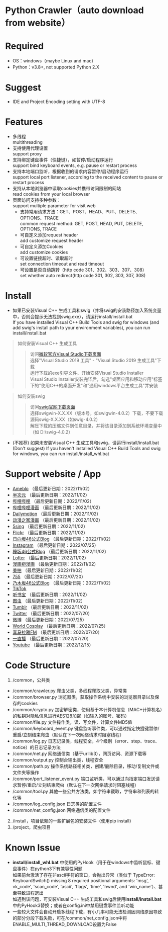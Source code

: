 Python Crawler（auto download from website）
=====

# Required

* OS：windows（maybe Linux and mac）<br>
* Python：v3.8+, not supported Python 2.X

# Suggest

* IDE and Project Encoding setting with UTF-8

# Features

* 多线程<br>
  multithreading<br>
* 支持使用代理设置<br>
  support proxy<br>
* 支持绑定键盘事件（快捷键），如暂停/启动程序运行<br>
  support bind keyboard events, e.g. pause or restart process<br>
* 支持本地端口监听，根据收到的请求内容暂停/启动程序运行<br>
  support local port listener, according to the received content to pause or restart process<br>
* 支持从本地浏览器中读取cookies并携带访问限制的网站<br>
  read cookies from your local browser<br>
* 页面访问支持多种参数：<br>
  support multiple parameter for visit web
    * 支持常用请求方法：GET、POST、HEAD、PUT、DELETE、OPTIONS、TRACE<br>
      common request method: GET, POST, HEAD, PUT, DELETE, OPTIONS, TRACE<br>
    * 可自定义添加request header<br>
      add customize request header<br>
    * 可自定义添加Cookies<br>
      add customize cookies<br>
    * 可设置链接超时、读取超时<br>
      set connection timeout and read timeout<br>
    * 可设置是否自动跳转（http code 301、302、303、307、308）<br>
      set whether auto redirect(http code 301, 302, 303, 307, 308) <br>

# Install

* 如果已安装Visual C++ 生成工具和swig（并将swig的安装路径加入系统变量中，否则会提示无法找到swig.exe），请运行install/install.bat<br>
  If you have installed Visual C++ Build Tools and swig for windows (and add swig's install path to your environment
  variables), you can run install/install.bat <br>

> 如何安装Visual C++ 生成工具
>> 访问[微软官方Visual Studio下载页面](https://visualstudio.microsoft.com/downloads/)<br>
选择"Visual Studio 2019 工具" - "Visual Studio 2019 生成工具"下载<br>
运行下载的exe引导文件、开始安装Visual Studio Installer<br>
Visual Studio Installer安装完毕后，勾选"桌面应用和移动应用"标签下的"使用C++的桌面开发"和"通用windows平台生成工具"并安装<br>

> 如何安装swig
>> 访问[swig官网下载页面](http://www.swig.org/download.html)<br>
选择swigwin-X.X.XX（版本号，如swigwin-4.0.2）下载，不要下载源码swig-X.X.XX（如swig-4.0.2）<br>
解压下载的压缩文件到任意目录，并将该目录添加到系统环境变量中（如 D:\swig-4.0.2）

* (不推荐) 如果未安装Visual C++ 生成工具和swig，请运行install/install.bat<br>
  (Don't suggest) If you haven't installed Visual C++ Build Tools and swig for windows, you can run
  install/install_whl.bat<br>

# Support website / App

* [Ameblo](https://ameblo.jp/) （最后更新日期：2022/11/02）
* [半次元](https://bcy.net/) （最后更新日期：2022/11/02）
* [哔哩哔哩](https://www.bilibili.com/) （最后更新日期：2022/11/02）
* [哔哩哔哩漫画](https://manga.bilibili.com/) （最后更新日期：2022/11/02）
* [Dailymotion](https://www.dailymotion.com/) （最后更新日期：2022/11/02）
* [动漫之家漫画](https://www.dmzj.com/) （最后更新日期：2022/11/02）
* [5sing](https://5sing.kugou.com/index.html) （最后更新日期：2022/11/02）
* [Flickr](https://www.flickr.com/) （最后更新日期：2022/11/02）
* [日向坂46公式Blog](https://www.hinatazaka46.com/s/official/diary/member) （最后更新日期：2022/11/02）
* [Instagram](https://www.instagram.com/) （最后更新日期：2022/07/25）
* [欅坂46公式Blog](https://www.keyakizaka46.com/s/k46o/diary/member) （最后更新日期：2022/11/02）
* [Lofter](https://www.lofter.com/) （最后更新日期：2022/11/02）
* [漫画柜漫画](https://www.manhuagui.com/) （最后更新日期：2022/11/02）
* [美拍](https://www.meipai.com/) （最后更新日期：2022/11/02）
* [755](https://7gogo.jp/) （最后更新日期：2022/07/20）
* [乃木坂46公式Blog](https://www.nogizaka46.com/s/n46/diary/MEMBER/list) （最后更新日期：2022/11/02）
* [TikTok](https://www.tiktok.com/)
* [听书宝](http://m.tingshubao.com/) （最后更新日期：2022/11/02）
* [图虫](https://tuchong.com/) （最后更新日期：2022/11/02）
* [Tumblr](https://www.tumblr.com/) （最后更新日期：2022/11/02）
* [Twitter](https://twitter.com/) （最后更新日期：2022/07/20）
* [微博](https://weibo.com/) （最后更新日期：2022/07/25）
* [World Cosplay](https://worldcosplay.net/) （最后更新日期：2022/07/25）
* [喜马拉雅FM](https://www.ximalaya.com/) （最后更新日期：2022/07/20）
* [一直播](https://www.yizhibo.com/) （最后更新日期：2022/07/20）
* [Youtube](https://www.youtube.com/) （最后更新日期：2022/12/15）

# Code Structure

1. /common，公共类<br>

* /common/crawler.py 爬虫父类，多线程爬取父类，异常类<br>
* /common/browser.py 浏览器类，获取操作系统中安装的浏览器目录以及保存的cookies<br>
* /common/crypto.py 加密解密类，使用基于本计算机信息（MAC+计算机名）的私钥对隐私信息进行AES128加密（如输入的账号、密码）<br>
* /common/file.py 文件操作类，读、写文件，计算文件MD5值<br>
* /common/keyboard_event.py 键盘监听事件类，可以通过指定快捷键暂停/重启/立刻结束爬虫（默认在下一次网络请求时阻塞线程）<br>
* /common/log.py 日志记录类，线程安全，4个级别（error、step、trace、notice）的日志记录方法<br>
* /common/net.py 网络通信类（基于urllib3），网页访问、资源下载等<br>
* /common/output.py 控制台输出类，线程安全<br>
* /common/path.py 操作系统路径相关类，创建/删除目录，移动/复制文件或文件夹等操作<br>
* /common/port_listener_event.py 端口监听类，可以通过向指定端口发送请求暂停/重启/立刻结束爬虫（默认在下一次网络请求时阻塞线程）<br>
* /common/tool.py 其他一些公共方法类，如字符串截取，字符串和列表的转化等
* /common/log_config.json 日志类的配置文件
* /common/net_config.json 网络通信类的配置文件

2. /install，项目依赖的一些扩展包的安装文件（使用pip install）
3. /project，爬虫项目

# Known Issue

* **install/install_whl.bat** 中使用的PyHook（用于在windows中监听鼠标、键盘事件）在python3下有兼容性问题<br>
  如果前台激活了存在非ascii字符的窗口，会抛出异常（类似于 TypeError: KeyboardSwitch() missing 8 required positional arguments: 'msg', '
  vk_code', 'scan_code', 'ascii', 'flags', 'time', 'hwnd', and 'win_name'）、甚至导致进程退出<br>
  如遇到该问题，可安装Visual C++ 生成工具和swig后使用**install/install.bat**中的PyHook3替换；或者在config.ini中禁用键盘事件监听功能
* 一些较大文件会自动开启多线程下载，有小几率可能无法检测因网络原因导致的部分分段下载失败，可在/common/net_config.json中将ENABLE_MULTI_THREAD_DOWNLOAD设置为False
